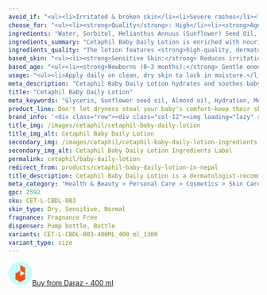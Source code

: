 ```yaml
---
avoid_if: "<ul><li>Irritated & broken skin</li><li>Severe rashes</li><li>Allergies to calendula or specific ingredients</li></ul>"
choose_for: "<ul><li><strong>Quality</strong>: High</li><li><strong>Age</strong>: Baby (0+).</li><li><strong>Skin Types</strong>: Sensitive, Dry.</li><li><strong>Effective For</strong>: Daily moisturizing.</li></ul>"
ingredients: "Water, Sorbitol, Helianthus Annuus (Sunflower) Seed Oil, Isopropyl Palmitate, Octyldodecanol, Polyglyceryl-3 Diisostearate, Glycerin, Panthenol (Vitamin B5), Hexyldecanol, Hexyldecyl Laurate, Prunus Amygdalus Dulcis (Sweet Almond) Oil, Caprylyl Glycol, Carbomer, Fragrance, Disodium Cocoyl Glutamate, Sodium Hydroxide, Dipropylene Glycol, Calendula Officinalis Flower Extract, Squalane, Propylene Glycol, Glyceryl Caprylate, Heliotropine, Tocopherol (Vitamin E), Glycine Soja (Soybean) Oil."
ingredients_summary: "Cetaphil Baby Daily Lotion is enriched with nourishing and skin-conditioning ingredients like <strong>Sunflower Seed Oil</strong> and <strong>Sweet Almond Oil</strong> for deep hydration, <strong>Calendula Extract</strong> to soothe and calm sensitive skin, and <strong>Squalane</strong> to strengthen the skin barrier. <strong>Panthenol (Vitamin B5)</strong> and <strong>Tocopherol (Vitamin E)</strong> help moisturize and protect, while <strong>Glycerin</strong> and <strong>Caprylyl Glycol</strong> provide lasting hydration. The formula also includes mild emollients and skin-friendly stabilizers for a gentle, non-greasy texture."
ingredients_quality: "The lotion features <strong>high-quality, dermatologist-approved ingredients</strong> that are safe for delicate baby skin. It combines <strong>natural plant extracts</strong>, vitamins, and emollients for superior hydration and skin barrier protection. The inclusion of <strong>organic calendula extract and squalane</strong> highlights its commitment to soothing and nourishing the skin without harsh chemicals. The hypoallergenic formula is <strong>free from parabens and mineral oil</strong>, ensuring it is gentle, effective, and suitable for daily use."
based_skin: "<ul><li><strong>Sensitive Skin:</strong> Reduces irritation and keeps the skin calm with a fragrance-free, hypoallergenic formula.</li><li><strong>Dry Skin:</strong> Deeply hydrates and restores moisture for soft, supple skin.</li><li><strong>Normal Skin:</strong> Helps maintain natural softness and healthy texture.</li><li><strong>Eczema-Prone Skin:</strong> Minimizes flare-ups and supports the skin’s natural barrier.</li></ul>"
based_age: "<ul><li><strong>Newborns (0–3 months):</strong> Gentle enough for newborn skin; perfect for first-time skincare routines.</li><li><strong>Infants (3–12 months):</strong> Provides moisture and protection for growing skin needs.</li><li><strong>Toddlers (1–3 years):</strong> Prevents dryness from increased activity and outdoor exposure.</li><li><strong>Older Kids (3+ years):</strong> Continued use keeps skin healthy and nourished.</li></ul>"
usage: "<ul><li>Apply daily on clean, dry skin to lock in moisture.</li><li>Use after bath time for best absorption and hydration.</li><li>Focus on areas prone to dryness like knees, elbows, and cheeks.</li><li>Safe for both face and body.</li></ul>"
meta_description: "Cetaphil Baby Daily Lotion hydrates and soothes baby’s sensitive skin. Ideal for dry, eczema-prone skin. Gentle, hypoallergenic formula for daily use."
title: "Cetaphil Baby Daily Lotion"
meta_keywords: "Glycerin, Sunflower seed oil, Almond oil, Hydration, Moisturizing, Cruelty-free, Dermatologist tested, Hypoallergenic, Dry, Sensitive, Normal"
product_line: Don't let dryness steal your baby's comfort—keep their skin nourished all day.
brand_info: '<div class="row"><div class="col-12"><img loading="lazy" src="/images/cetaphil/cetaphil-cover.webp" alt="cetaphil cover" class="m-2" style="width: 100%" /></div></div>'
title_img: /images/cetaphil/cetaphil-baby-daily-lotion
title_img_alt: Cetaphil Baby Daily Lotion
secondary_img: /images/cetaphil/cetaphil-baby-daily-lotion-ingredients-label
secondary_img_alt: Cetaphil Baby Daily Lotion Ingredients Label
permalink: cetaphil/baby-daily-lotion
redirect_from: products/cetaphil-baby-daily-lotion-in-nepal
title_description: Cetaphil Baby Daily Lotion is a dermatologist-recommended moisturizer formulated with organic calendula to protect and nourish baby’s delicate skin. It provides long-lasting hydration, soothes irritation, and helps strengthen the skin barrier. The hypoallergenic and paraben-free formula makes it ideal for sensitive, dry, and eczema-prone skin, ensuring all-day moisture without harsh ingredients.
meta_category: "Health & Beauty > Personal Care > Cosmetics > Skin Care > Lotion & Moisturizer"
gpc: 2592
sku: CET-L-CBDL-003
skin_type: Dry, Sensitive, Normal
fragnance: Fragnance Free
dispenser: Pump bottle, Bottle
variants: CET-L-CBDL-003-400ML_400 ml_1300
variant_type: size
---
```

<div class="col-lg-6 col-sm-6 mb-5 mb-lg-0 text-left">
    <p>
        <a href="https://s.daraz.com.np/s.gi9S?cc" class="link-title" title="daraz icon link to product"><img loading="lazy" src="/images/icons/social/daraz-icon.webp" alt="daraz icon link to product" class="m-2"
            style="width: 48px;">Buy from Daraz - 400 ml
        </a>
    </p>
</div>